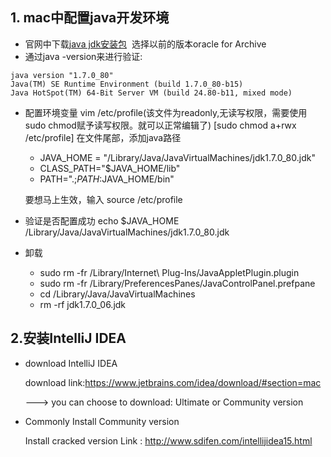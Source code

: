 ## 1. mac中配置java开发环境
* 官网中下载[java jdk安装包](http://www.oracle.com/technetwork/java/javase/archive-139210.html)
  选择以前的版本oracle for Archive
* 通过java -version来进行验证:
 ```
 java version "1.7.0_80"
 Java(TM) SE Runtime Environment (build 1.7.0_80-b15)
 Java HotSpot(TM) 64-Bit Server VM (build 24.80-b11, mixed mode)
 ```
* 配置环境变量
  vim /etc/profile(该文件为readonly,无读写权限，需要使用sudo chmod赋予读写权限。就可以正常编辑了)
  [sudo chmod a+rwx /etc/profile]
  在文件尾部，添加java路径
     * JAVA_HOME = "/Library/Java/JavaVirtualMachines/jdk1.7.0_80.jdk"
     * CLASS_PATH="$JAVA_HOME/lib"
     * PATH=".;$PATH:$JAVA_HOME/bin"
     
  要想马上生效，输入 source /etc/profile
* 验证是否配置成功
  echo $JAVA_HOME
  /Library/Java/JavaVirtualMachines/jdk1.7.0_80.jdk

* 卸载
    * sudo rm -fr /Library/Internet\ Plug-Ins/JavaAppletPlugin.plugin
    * sudo rm -fr /Library/PreferencesPanes/JavaControlPanel.prefpane
    * cd /Library/Java/JavaVirtualMachines
    * rm -rf jdk1.7.0_06.jdk
    
 ## 2.安装IntelliJ IDEA
* download IntelliJ IDEA
 
  download link:https://www.jetbrains.com/idea/download/#section=mac
 
  ---> you can choose to download: Ultimate or Community version
* Commonly Install Community version

  Install cracked version Link : http://www.sdifen.com/intellijidea15.html
